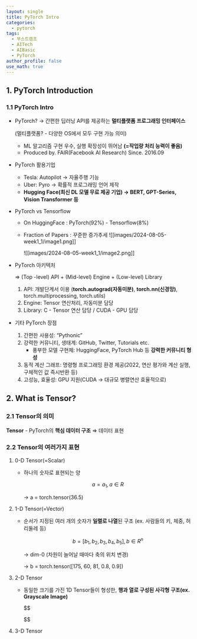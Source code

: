 ```yaml
---
layout: single
title: PyTorch Intro
categories:
  - pytorch
tags:
  - 부스트캠프
  - AITech
  - AIBasic
  - PyTorch
author_profile: false
use_math: true
---
```

## 1. PyTorch Introduction

### 1.1 PyTorch Intro

- PyTorch? → 간편한 딥러닝 API를 제공하는 **멀티플랫폼 프로그래밍 인터페이스**
    
    (멀티플랫폼? - 다양한 OS에서 모두 구현 가능 의미)
    
    - ML 알고리즘 구현 우수, 실행 확장성이 뛰어남 **(=작업량 처리 능력이 좋음)**
    - Produced by. FAIR(Facebook AI Research) Since. 2016.09
    
- PyTorch 활용기업
    - Tesla: Autopilot → 자율주행 기능
    - Uber: Pyro → 확률적 프로그래밍 언어 제작
    - **Hugging Face(최신 DL 모델 무료 제공 기업) → BERT, GPT-Series, Vision Transformer 등**

- PyTorch vs Tensorflow
    - On HuggingFace : PyTorch(92%) - Tensorflow(8%)
    - Fraction of Papers : 꾸준한 증가추세
        ![[images/2024-08-05-week1_1/image1.png]]
        
        
        ![[images/2024-08-05-week1_1/image2.png]]
        

- PyTorch 아키텍처
    
    ⇒ (Top -level) API + (Mid-level) Engine + (Low-level) Library
    
    1. API: 개발단계서 이용 (**torch.autograd(자동미분)**, **torch.nn(신경망)**, torch.multiprocessing, torch.utils)
    2. Engine: Tensor 연산처리, 자동미분 담당
    3. Library: C - Tensor 연산 담당 / CUDA - GPU 담당

- 기타 PyTorch 장점
    1. 간편한 사용성: “Pythonic”
    2. 강력한 커뮤니티, 생태계: GitHub, Twitter, Tutorials etc.
        - 풍부한 모델 구현체: HuggingFace, PyTorch Hub 등 **강력한 커뮤니티 형성**
    3. 동적 계산 그래프: 명령형 프로그래밍 환경 제공(2022, 연산 평가와 계산 실행, 구체적인 값 즉시반환 등)
    4. 고성능, 효율성: GPU 지원(CUDA → 대규모 병렬연산 효율적으로)

## 2. What is Tensor?

### 2.1 Tensor의 의미

**Tensor** - PyTorch의 **핵심 데이터 구조** ⇒ 데이터 표현

### 2.2 Tensor의 여러가지 표현

1. 0-D Tensor(=Scalar)
    - 하나의 숫자로 표현되는 양
        
        $$
        a = a_1, a \in R
        $$
        
        → a = torch.tensor(36.5)
        
2. 1-D Tensor(=Vector)
    - 순서가 지정된 여러 개의 숫자가 **일렬로 나열**된 구조 (ex. 사람들의 키, 체중, 허리둘레 등)
        
        $$
        b = [b_1, b_2, b_3, b_4, b_5], b \in R^n
        $$
        
        → dim-0 (차원이 늘어날 때마다 축의 위치 변경)
        
        → b = torch.tensor([175, 60, 81, 0.8, 0.9])
        

1. 2-D Tensor
    - 동일한 크기를 가진 1D Tensor들이 형성한, **행과 열로 구성된 사각형 구조(ex. Grayscale Image)**
        
        $$
        
        $$
        
2. 3-D Tensor